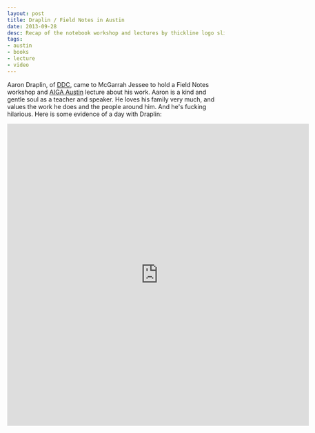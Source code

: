 ```yaml
---
layout: post
title: Draplin / Field Notes in Austin
date: 2013-09-28
desc: Recap of the notebook workshop and lectures by thickline logo slingin' and kind-hearted Draplin.
tags:
- austin
- books
- lecture
- video
---
```

Aaron Draplin, of <a href="http://www.draplin.com/2013/09/tonight_austin_1.html" target="_blank">DDC</a>, came to McGarrah Jessee to hold a Field Notes workshop and <a href="http://www.aigaaustin.org" target="blank">AIGA Austin</a> lecture about his work. Aaron is a kind and gentle soul as a teacher and speaker. He loves his family very much, and values the work he does and the people around him. And he's fucking hilarious.
Here is some evidence of a day with Draplin:<br>
<iframe class="vine-embed" src="https://vine.co/v/h6HjvUB9gVV/embed/simple" width="700" height="700" frameborder="0"></iframe><script async src="//platform.vine.co/static/scripts/embed.js" charset="utf-8"></script>